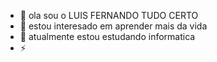 - 👋 ola sou o LUIS FERNANDO TUDO CERTO 
- 👀 estou interesado em aprender mais da vida 
- 🌱 atualmente estou estudando informatica  
- ⚡ 

<!---
motoca22/motoca22 is a ✨ special ✨ repository because its `README.md` (this file) appears on your GitHub profile.
You can click the Preview link to take a look at your changes.
--->
